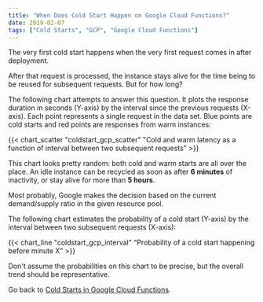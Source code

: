 ```yaml
---
title: "When Does Cold Start Happen on Google Cloud Functions?"
date: 2019-02-07
tags: ["Cold Starts", "GCP", "Google Cloud Functions"]
---
```


The very first cold start happens when the very first request comes in after deployment. 

After that request is processed, the instance stays alive for the time being to be reused for subsequent requests. But for how long?

The following chart attempts to answer this question. It plots the response duration in seconds (Y-axis) by the interval since the previous requests (X-axis). Each point represents a single request in the data set. Blue points are cold starts and red points are responses from warm instances:

{{< chart_scatter 
    "coldstart_gcp_scatter"
    "Cold and warm latency as a function of interval between two subsequent requests" >}}

This chart looks pretty random: both cold and warm starts are all over the place. An idle instance can be recycled as soon as after **6 minutes** of inactivity, or stay alive for more than **5 hours**.

Most probably, Google makes the decision based on the current demand/supply ratio in the given resource pool.

The following chart estimates the probability of a cold start (Y-axis) by the interval between two subsequent requests (X-axis):

{{< chart_line 
    "coldstart_gcp_interval" 
    "Probability of a cold start happening before minute X" >}}

Don't assume the probabilities on this chart to be precise, but the overall trend should be representative.

Go back to [Cold Starts in Google Cloud Functions](/coldstarts/gcp/).